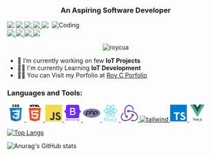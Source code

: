 <h3 align="center">An Aspiring Software Developer</h3>
<img align="right"  alt="Coding" width="400" src="https://media.licdn.com/dms/image/C4E12AQErJsYayDutVg/article-cover_image-shrink_600_2000/0/1651835064260?e=2147483647&v=beta&t=PD7NGwk2Vh3xOA9gxf8uUsLsAt-Bvak1Hm3ruoGSxuY">

<div id="badges">
         <a href="https://github.com/BEPb/BEPb"><img src="https://img.shields.io/badge/status-updating-brightgreen.svg"></a>
  
   <a href="#">
    <img src="https://img.shields.io/badge/JavaScript-323330?style=for-the-badge&logo=javascript&logoColor=F7DF1E"/>
  </a>
         
   <a href="#">
    <img src="https://img.shields.io/badge/TypeScript-007ACC?style=for-the-badge&logo=typescript&logoColor=white"/>
  </a>
         
 
  <a href="#">
    <img src="https://img.shields.io/badge/React-20232A?style=for-the-badge&logo=react&logoColor=61DAFB"/>
  </a> 
  
  <a href="#">
    <img src="https://img.shields.io/badge/Bootstrap-563D7C?style=for-the-badge&logo=bootstrap&logoColor=white"/>
  </a>
         
  <a href="#">
    <img src="https://img.shields.io/badge/next.js-000000?style=for-the-badge&logo=nextdotjs&logoColor=white"/>
  </a>
         
  <a href="#">
    <img src="https://img.shields.io/badge/Python-FFD43B?style=for-the-badge&logo=python&logoColor=blue"/>
  </a>
         
  <a href="#">
    <img src="https://img.shields.io/badge/Django-092E20?style=for-the-badge&logo=django&logoColor=green"/>
  </a>
  
  <a href="#">
    <img src="https://img.shields.io/badge/C%2B%2B-00599C?style=for-the-badge&logo=c%2B%2B&logoColor=white"/>
  </a>
         
  
  
  
  
  
 
  <p align="center"> <img src="https://komarev.com/ghpvc/?username=roycuadra&label=Profile%20views&color=0e75b6&style=flat" alt="roycua" /> </p>
</div>


- 🔭 I’m currently working on few **IoT Projects** 
- 👨‍💻 I'm currently Learning **IoT Development**
- 👨‍💻 You can Visit my Porfolio at [Roy C Porfolio](https://roy-c.vercel.app/)


<h3 align="left">Languages and Tools:</h3>


<a href="https://www.w3schools.com/css/" target="_blank" rel="noreferrer"> <img src="https://raw.githubusercontent.com/devicons/devicon/master/icons/css3/css3-original-wordmark.svg" alt="css3" width="40" height="40"/> </a> <a href="https://www.w3.org/html/" target="_blank" rel="noreferrer"> <img src="https://raw.githubusercontent.com/devicons/devicon/master/icons/html5/html5-original-wordmark.svg" alt="html5" width="40" height="40"/> </a> <a href="https://developer.mozilla.org/en-US/docs/Web/JavaScript" target="_blank" rel="noreferrer"> <img src="https://raw.githubusercontent.com/devicons/devicon/master/icons/javascript/javascript-original.svg" alt="javascript" width="40" height="40"/> </a> <a href="https://getbootstrap.com" target="_blank" rel="noreferrer"> <img src="https://raw.githubusercontent.com/devicons/devicon/master/icons/bootstrap/bootstrap-plain-wordmark.svg" alt="bootstrap" width="40" height="40"/> </a>  <a href="https://www.mysql.com/" target="_blank" rel="noreferrer"> <img src="https://raw.githubusercontent.com/devicons/devicon/master/icons/php/php-original.svg" alt="php" width="40" height="40"/> </a> <a href="https://www.postgresql.org" target="_blank" rel="noreferrer"><img src="https://raw.githubusercontent.com/devicons/devicon/master/icons/react/react-original-wordmark.svg" alt="react" width="40" height="40"/> </a> <a href="https://redux.js.org" target="_blank" rel="noreferrer"> <img src="https://raw.githubusercontent.com/devicons/devicon/master/icons/redux/redux-original.svg" alt="redux" width="40" height="40"/> </a> <a href="https://tailwindcss.com/" target="_blank" rel="noreferrer"> <img src="https://www.vectorlogo.zone/logos/tailwindcss/tailwindcss-icon.svg" alt="tailwind" width="40" height="40"/> </a> <a href="https://www.typescriptlang.org/" target="_blank" rel="noreferrer"> <img src="https://raw.githubusercontent.com/devicons/devicon/master/icons/typescript/typescript-original.svg" alt="typescript" width="40" height="40"/> </a> <a href="https://vuejs.org/" target="_blank" rel="noreferrer"> <img src="https://raw.githubusercontent.com/devicons/devicon/master/icons/vuejs/vuejs-original-wordmark.svg" alt="vuejs" width="40" height="40"/> </a> </p>

[![Top Langs](https://github-readme-stats.vercel.app/api/top-langs/?username=roycuadra&layout=pie&theme=midnight-purple&hide_border=true)](https://github.com/anuraghazra/github-readme-stats)

![Anurag's GitHub stats](https://github-readme-stats.vercel.app/api?username=roycuadra&theme=midnight-purple&show_icons=true&hide_border=true)







